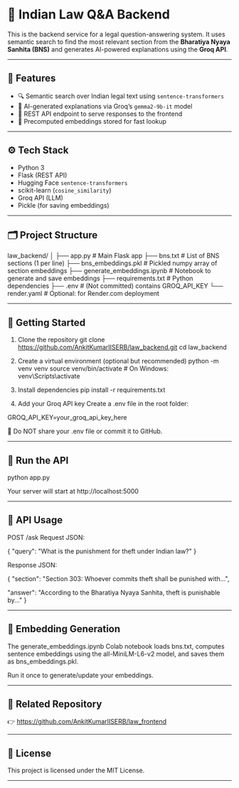 # 🧠 Indian Law Q&A Backend

This is the backend service for a legal question-answering system. It uses semantic search to find the most relevant section from the **Bharatiya Nyaya Sanhita (BNS)** and generates AI-powered explanations using the **Groq API**.

---

## 📌 Features

- 🔍 Semantic search over Indian legal text using `sentence-transformers`
- 🤖 AI-generated explanations via Groq’s `gemma2-9b-it` model
- 🔗 REST API endpoint to serve responses to the frontend
- 🧠 Precomputed embeddings stored for fast lookup

---

## ⚙️ Tech Stack

- Python 3
- Flask (REST API)
- Hugging Face `sentence-transformers`
- scikit-learn (`cosine_similarity`)
- Groq API (LLM)
- Pickle (for saving embeddings)

---

## 🗂 Project Structure

law_backend/
│
├── app.py                     # Main Flask app
├── bns.txt                    # List of BNS sections (1 per line)
├── bns_embeddings.pkl         # Pickled numpy array of section embeddings
├── generate_embeddings.ipynb  # Notebook to generate and save embeddings
├── requirements.txt           # Python dependencies
├── .env                       # (Not committed) contains GROQ_API_KEY
└── render.yaml                # Optional: for Render.com deployment

---

## 🚀 Getting Started

1. Clone the repository
git clone https://github.com/AnkitKumarIISERB/law_backend.git
cd law_backend

2. Create a virtual environment (optional but recommended)
python -m venv venv
source venv/bin/activate  # On Windows: venv\Scripts\activate

3. Install dependencies
pip install -r requirements.txt

4. Add your Groq API key
Create a .env file in the root folder:

GROQ_API_KEY=your_groq_api_key_here

🔐 Do NOT share your .env file or commit it to GitHub.

---

## 🧪 Run the API

python app.py

Your server will start at http://localhost:5000

---

## 📮 API Usage

POST /ask
Request JSON:

{
  "query": "What is the punishment for theft under Indian law?"
}

Response JSON:

{
  "section": "Section 303: Whoever commits theft shall be punished with...",
  
  "answer": "According to the Bharatiya Nyaya Sanhita, theft is punishable by..."
}

---

## 🧠 Embedding Generation

The generate_embeddings.ipynb Colab notebook loads bns.txt, computes sentence embeddings using the all-MiniLM-L6-v2 model, and saves them as bns_embeddings.pkl.

Run it once to generate/update your embeddings.

---

## 🔗 Related Repository

👉 https://github.com/AnkitKumarIISERB/law_frontend

---

## 📜 License

This project is licensed under the MIT License. 

---



